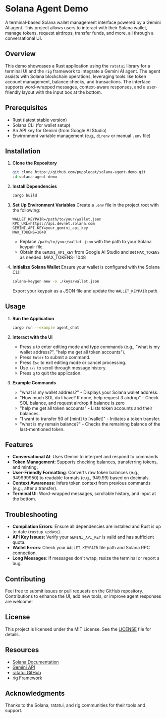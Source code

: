 # Solana Agent Demo

A terminal-based Solana wallet management interface powered by a Gemini AI agent. This project allows users to interact with their Solana wallet, manage tokens, request airdrops, transfer funds, and more, all through a conversational UI.

## Overview

This demo showcases a Rust application using the `ratatui` library for a terminal UI and the `rig` framework to integrate a Gemini AI agent. The agent assists with Solana blockchain operations, leveraging tools like token account management, balance checks, and transactions. The interface supports word-wrapped messages, context-aware responses, and a user-friendly layout with the input box at the bottom.

## Prerequisites

- Rust (latest stable version)
- Solana CLI (for wallet setup)
- An API key for Gemini (from Google AI Studio)
- Environment variable management (e.g., `direnv` or manual `.env` file)

## Installation

1. **Clone the Repository**

   ```bash
   git clone https://github.com/pupplecat/solana-agent-demo.git
   cd solana-agent-demo
   ```

2. **Install Dependencies**

   ```bash
   cargo build
   ```

3. **Set Up Environment Variables**
   Create a `.env` file in the project root with the following:

   ```env
   WALLET_KEYPAIR=/path/to/your/wallet.json
   RPC_URL=https://api.devnet.solana.com
   GEMINI_API_KEY=your_gemini_api_key
   MAX_TOKENS=1048
   ```

   - Replace `/path/to/your/wallet.json` with the path to your Solana keypair file.
   - Obtain the `GEMINI_API_KEY` from Google AI Studio and set `MAX_TOKENS` as needed.
MAX_TOKENS=1048
4. **Initialize Solana Wallet**
   Ensure your wallet is configured with the Solana CLI:

   ```bash
   solana-keygen new -o ./keys/wallet.json
   ```

   Export your keypair as a JSON file and update the `WALLET_KEYPAIR` path.

## Usage

1. **Run the Application**

   ```bash
   cargo run --example agent_chat
   ```

2. **Interact with the UI**
   - Press `e` to enter editing mode and type commands (e.g., "what is my wallet address?", "help me get all token accounts").
   - Press `Enter` to submit a command.
   - Press `Esc` to exit editing mode or cancel processing.
   - Use `↑/↓` to scroll through message history.
   - Press `q` to quit the application.

3. **Example Commands**
   - "what is my wallet address?" - Displays your Solana wallet address.
   - "How much SOL do I have? If none, help request 3 airdrop" - Check SOL balance, and request airdrop if balance is zero
   - "help me get all token accounts" - Lists token accounts and their balances.
   - "I want to transfer 50 of [mint] to [wallet]" - Initiates a token transfer.
   - "what is my remain balance?" - Checks the remaining balance of the last-mentioned token.

## Features

- **Conversational AI**: Uses Gemini to interpret and respond to commands.
- **Token Management**: Supports checking balances, transferring tokens, and minting.
- **User-Friendly Formatting**: Converts raw token balances (e.g., 949999950) to readable formats (e.g., 949.99) based on decimals.
- **Context Awareness**: Infers token context from previous commands (e.g., after a transfer).
- **Terminal UI**: Word-wrapped messages, scrollable history, and input at the bottom.

## Troubleshooting

- **Compilation Errors**: Ensure all dependencies are installed and Rust is up to date (`rustup update`).
- **API Key Issues**: Verify your `GEMINI_API_KEY` is valid and has sufficient quota.
- **Wallet Errors**: Check your `WALLET_KEYPAIR` file path and Solana RPC connection.
- **Long Messages**: If messages don't wrap, resize the terminal or report a bug.

## Contributing

Feel free to submit issues or pull requests on the GitHub repository. Contributions to enhance the UI, add new tools, or improve agent responses are welcome!

## License

This project is licensed under the MIT License. See the [LICENSE](LICENSE) file for details.

## Resources

- [Solana Documentation](https://docs.solana.com/)
- [Gemini API](https://ai.google.dev/gemini-api)
- [ratatui GitHub](https://github.com/ratatui/ratatui)
- [rig Framework](https://github.com/0xPlaygrounds/rig)

## Acknowledgments

Thanks to the Solana, ratatui, and rig communities for their tools and support.

